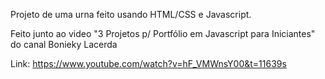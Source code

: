Projeto de uma urna feito usando HTML/CSS e Javascript.

Feito junto ao video "3 Projetos p/ Portfólio em Javascript para Iniciantes" do canal Bonieky Lacerda

Link: https://www.youtube.com/watch?v=hF_VMWnsY00&t=11639s